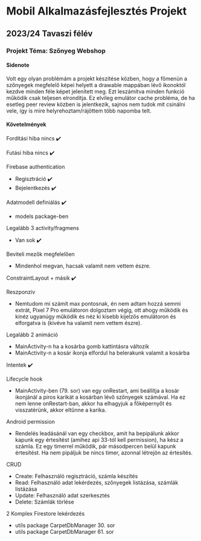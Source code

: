 # Mobil Alkalmazásfejlesztés Projekt
## 2023/24 Tavaszi félév
### Projekt Téma: Szőnyeg Webshop

#### Sidenote

Volt egy olyan problémám a projekt készítése közben, hogy a főmenün a szőnyegek megfelelő képei helyett a drawable mappában lévő ikonoktól kezdve minden féle képet jelenített meg. Ezt leszámítva minden funkció működik csak teljesen elrondítja. Ez elvileg emulátor cache probléma, de ha esetleg peer review közben is jelentkezik, sajnos nem tudok mit csinálni vele, így is mire helyrehoztam/rájöttem több napomba telt.

#### Követelmények

Fordítási hiba nincs :heavy_check_mark:

Futási hiba nincs :heavy_check_mark:


Firebase authentication
- Regisztráció :heavy_check_mark:
- Bejelentkezés :heavy_check_mark:


Adatmodell definiálás :heavy_check_mark:
- models package-ben


Legalább 3 activity/fragmens
- Van sok :heavy_check_mark:


Beviteli mezők megfelelően
- Mindenhol megvan, hacsak valamit nem vettem észre.


ConstraintLayout + másik :heavy_check_mark:


Reszponzív
- Nemtudom mi számít max pontosnak, én nem adtam hozzá semmi extrát, Pixel 7 Pro emulátoron dolgoztam végig, ott ahogy működik és kinéz ugyanúgy működik és néz ki kisebb      kijelzős emulátoron és elforgatva is (kivéve ha valamit nem vettem észre).


Legalább 2 animáció
- MainActivity-n ha a kosárba gomb kattintásra változik
- MainActivity-n a kosár ikonja elfordul ha belerakunk valamit a kosárba


Intentek :heavy_check_mark:


Lifecycle hook
-  MainActivity-ben (79. sor) van egy onRestart, ami beállítja a kosár ikonjánál a piros karikát a kosárban lévő szőnyegek számával. Ha ez nem lenne onRestart-ban, akkor ha    elhagyjuk a főképernyőt és visszatérünk, akkor eltűnne a karika.


Android permission
- Rendelés leadásánál van egy checkbox, amit ha bepipálunk akkor kapunk egy értesítést (amihez api 33-tól kell permission), ha kész a számla. Ez egy timerrel működik, pár     másodpercen belül kapunk értesítést. Ha nem pipáljuk be nincs timer, azonnal létrejön az értesítés.


CRUD
- Create: Felhasználó regisztráció, számla készítés
- Read: Felhasználó adat lekérdezés, szőnyegek listázása, számlák listázása
- Update: Felhasználó adat szerkesztés
- Delete: Számlák törlése


2 Komplex Firestore lekérdezés
- utils package CarpetDbManager 30. sor
- utils package CarpetDbManager 61. sor
